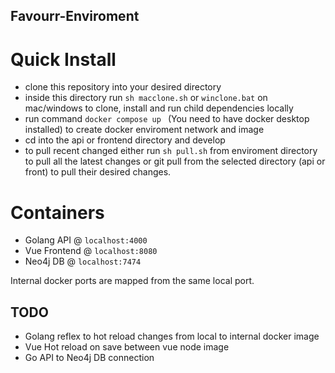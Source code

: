 ## Favourr-Enviroment

# Quick Install

- clone this repository into your desired directory
- inside this directory run `sh macclone.sh` or `winclone.bat` on mac/windows to clone, install and run child dependencies locally
- run command `docker compose up ` (You need to have docker desktop installed) to create docker enviroment network and image
- cd into the api or frontend directory and develop
- to pull recent changed either run `sh pull.sh` from enviroment directory to pull all the latest changes or git pull from the selected directory (api or front) to pull their desired changes.

# Containers

- Golang API @ `localhost:4000`
- Vue Frontend @ `localhost:8080`
- Neo4j DB @ `localhost:7474`

Internal docker ports are mapped from the same local port.

## TODO

- Golang reflex to hot reload changes from local to internal docker image
- Vue Hot reload on save between vue node image
- Go API to Neo4j DB connection
